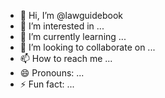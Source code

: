 - 👋 Hi, I’m @lawguidebook
- 👀 I’m interested in ...
- 🌱 I’m currently learning ...
- 💞️ I’m looking to collaborate on ...
- 📫 How to reach me ...
- 😄 Pronouns: ...
- ⚡ Fun fact: ...

<!---
lawguidebook/lawguidebook is a ✨ special ✨ repository because its `README.md` (this file) appears on your GitHub profile.
You can click the Preview link to take a look at your changes.
--->
